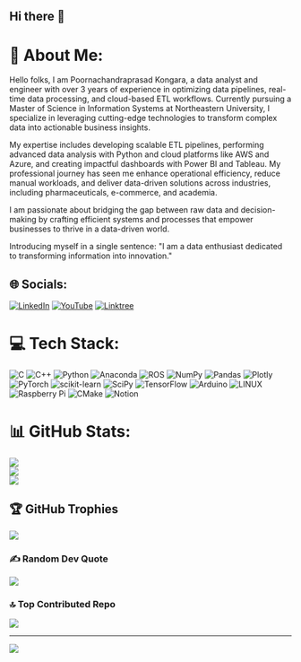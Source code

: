 ## Hi there 👋

# 💫 About Me:
Hello folks,
I am Poornachandraprasad Kongara, a data analyst and engineer with over 3 years of experience in optimizing data pipelines, real-time data processing, and cloud-based ETL workflows. Currently pursuing a Master of Science in Information Systems at Northeastern University, I specialize in leveraging cutting-edge technologies to transform complex data into actionable business insights.

My expertise includes developing scalable ETL pipelines, performing advanced data analysis with Python and cloud platforms like AWS and Azure, and creating impactful dashboards with Power BI and Tableau. My professional journey has seen me enhance operational efficiency, reduce manual workloads, and deliver data-driven solutions across industries, including pharmaceuticals, e-commerce, and academia.

I am passionate about bridging the gap between raw data and decision-making by crafting efficient systems and processes that empower businesses to thrive in a data-driven world.

Introducing myself in a single sentence:
"I am a data enthusiast dedicated to transforming information into innovation."


## 🌐 Socials:
[![LinkedIn](https://img.shields.io/badge/LinkedIn-%230077B5.svg?logo=linkedin&logoColor=white)](https://www.linkedin.com/in/poornachandra-kongara/) 
[![YouTube](https://img.shields.io/badge/YouTube-%23FF0000.svg?logo=YouTube&logoColor=white)](https://www.youtube.com/@chandukongara7) 
[![Linktree](https://img.shields.io/badge/Linktree-%23e14c7b.svg?logo=Linktree&logoColor=white)](https://linktr.ee/poornachandrakongara)


# 💻 Tech Stack:
![C](https://img.shields.io/badge/c-%2300599C.svg?style=for-the-badge&logo=c&logoColor=white) ![C++](https://img.shields.io/badge/c++-%2300599C.svg?style=for-the-badge&logo=c%2B%2B&logoColor=white) ![Python](https://img.shields.io/badge/python-3670A0?style=for-the-badge&logo=python&logoColor=ffdd54) ![Anaconda](https://img.shields.io/badge/Anaconda-%2344A833.svg?style=for-the-badge&logo=anaconda&logoColor=white) ![ROS](https://img.shields.io/badge/ros-%230A0FF9.svg?style=for-the-badge&logo=ros&logoColor=white) ![NumPy](https://img.shields.io/badge/numpy-%23013243.svg?style=for-the-badge&logo=numpy&logoColor=white) ![Pandas](https://img.shields.io/badge/pandas-%23150458.svg?style=for-the-badge&logo=pandas&logoColor=white) ![Plotly](https://img.shields.io/badge/Plotly-%233F4F75.svg?style=for-the-badge&logo=plotly&logoColor=white) ![PyTorch](https://img.shields.io/badge/PyTorch-%23EE4C2C.svg?style=for-the-badge&logo=PyTorch&logoColor=white) ![scikit-learn](https://img.shields.io/badge/scikit--learn-%23F7931E.svg?style=for-the-badge&logo=scikit-learn&logoColor=white) ![SciPy](https://img.shields.io/badge/SciPy-%230C55A5.svg?style=for-the-badge&logo=scipy&logoColor=%white) ![TensorFlow](https://img.shields.io/badge/TensorFlow-%23FF6F00.svg?style=for-the-badge&logo=TensorFlow&logoColor=white) ![Arduino](https://img.shields.io/badge/-Arduino-00979D?style=for-the-badge&logo=Arduino&logoColor=white) ![LINUX](https://img.shields.io/badge/Linux-FCC624?style=for-the-badge&logo=linux&logoColor=black) ![Raspberry Pi](https://img.shields.io/badge/-RaspberryPi-C51A4A?style=for-the-badge&logo=Raspberry-Pi) ![CMake](https://img.shields.io/badge/CMake-%23008FBA.svg?style=for-the-badge&logo=cmake&logoColor=white) ![Notion](https://img.shields.io/badge/Notion-%23000000.svg?style=for-the-badge&logo=notion&logoColor=white)
# 📊 GitHub Stats:
![](https://github-readme-stats.vercel.app/api?username=roburishabh&theme=dark&hide_border=false&include_all_commits=false&count_private=false)<br/>
![](https://github-readme-streak-stats.herokuapp.com/?user=roburishabh&theme=dark&hide_border=false)<br/>
![](https://github-readme-stats.vercel.app/api/top-langs/?username=roburishabh&theme=dark&hide_border=false&include_all_commits=false&count_private=false&layout=compact)

## 🏆 GitHub Trophies
![](https://github-profile-trophy.vercel.app/?username=roburishabh&theme=radical&no-frame=false&no-bg=true&margin-w=4)

### ✍️ Random Dev Quote
![](https://quotes-github-readme.vercel.app/api?type=horizontal&theme=radical)

### 🔝 Top Contributed Repo
![](https://github-contributor-stats.vercel.app/api?username=roburishabh&limit=5&theme=dark&combine_all_yearly_contributions=true)

---
[![](https://visitcount.itsvg.in/api?id=roburishabh&icon=0&color=0)](https://visitcount.itsvg.in)

<!-- Proudly created with GPRM ( https://gprm.itsvg.in ) -->
